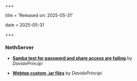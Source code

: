 +++

title = 'Released on: 2025-05-31'

date = 2025-05-31

+++

### NethServer

- **[Samba test for password and share access are failing](https://github.com/NethServer/dev/issues/7443)** by *DavidePrincipi*

- **[Webtop custom .jar files](https://github.com/NethServer/dev/issues/7381)** by *DavidePrincipi*

